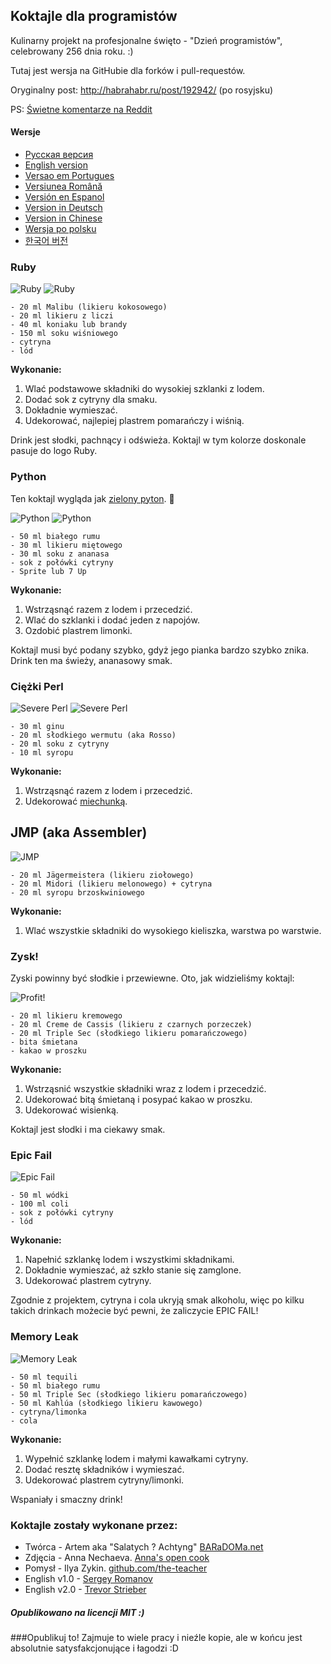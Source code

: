 ## Koktajle dla programistów

Kulinarny projekt na profesjonalne święto - "Dzień programistów", celebrowany 256 dnia roku. :)

Tutaj jest wersja na GitHubie dla forków i pull-requestów.

Oryginalny post: http://habrahabr.ru/post/192942/ (po rosyjsku)

PS: [Świetne komentarze na Reddit](http://www.reddit.com/r/programming/comments/1m6n2g/cocktails_for_programmers/)

#### Wersje

* [Pусская версия](README.md)
* [English version](cocktails_for_programers.md)
* [Versao em Portugues](coqueteis_para_programadores.md)
* [Versiunea Română](cocktailuri_pentru_programatori.md)
* [Versión en Espanol](cócteles_para_programadores.md)
* [Version in Deutsch](cocktails_fuer_programmierer.md)
* [Version in Chinese](程序员鸡尾酒.md)
* [Wersja po polsku](koktajle_dla_programistow.md)
* [한국어 버전](프로그래머를_위한_칵테일.md)

### Ruby

<img src="http://habr.habrastorage.org/post_images/d9a/b87/91d/d9ab8791dff93a03020fc96faf408c48.jpg" alt="Ruby" title="Ruby" />

<img src="http://habr.habrastorage.org/post_images/c50/c74/b1b/c50c74b1bad7a7a785c5055eaeb6a0aa.jpg" alt="Ruby" title="Ruby" />

```
- 20 ml Malibu (likieru kokosowego)
- 20 ml likieru z liczi
- 40 ml koniaku lub brandy
- 150 ml soku wiśniowego
- cytryna
- lód
```

**Wykonanie:**

1.  Wlać podstawowe składniki do wysokiej szklanki z lodem.
2.  Dodać sok z cytryny dla smaku.
3.  Dokładnie wymieszać.
4.  Udekorować, najlepiej plastrem pomarańczy i wiśnią.

Drink jest słodki, pachnący i odświeża. Koktajl w tym kolorze doskonale pasuje do logo Ruby.

### Python

Ten koktajl wygląda jak [zielony pyton](https://www.google.ru/search?q=green+python&ie=UTF-8&tbm=isch&source=og). :snake:

<img src="http://habr.habrastorage.org/post_images/a81/043/540/a81043540b546fe94fd3f8228c1be439.jpg" alt="Python" title="Python" />

<img src="http://habr.habrastorage.org/post_images/8b2/170/619/8b21706197f93ffde4f8f1d7cb9c444b.jpg" alt="Python" title="Python" />

```
- 50 ml białego rumu
- 30 ml likieru miętowego
- 30 ml soku z ananasa
- sok z połówki cytryny
- Sprite lub 7 Up
```

**Wykonanie:**

1.  Wstrząsnąć razem z lodem i przecedzić.
2.  Wlać do szklanki i dodać jeden z napojów.
3.  Ozdobić plastrem limonki.

Koktajl musi być podany szybko, gdyż jego pianka bardzo szybko znika. Drink ten ma świeży, ananasowy smak.

### Ciężki Perl

<img src="http://habr.habrastorage.org/post_images/122/4c2/773/1224c27737964d566311aae4fae37829.jpg" alt="Severe Perl" title="Severe Perl" />

<img src="http://habr.habrastorage.org/post_images/335/a14/7a8/335a147a8eff811aa6cf6470c84181bd.jpg" alt="Severe Perl" title="Severe Perl" />

```
- 30 ml ginu
- 20 ml słodkiego wermutu (aka Rosso)
- 20 ml soku z cytryny
- 10 ml syropu
```

**Wykonanie:**

1.  Wstrząsnąć razem z lodem i przecedzić.
2.  Udekorować [miechunką](http://pl.wikipedia.org/wiki/Miechunka).

## JMP (aka Assembler)

<img src="http://habr.habrastorage.org/post_images/e40/2f5/004/e402f5004acdd7ad9f7d834fed1dc6f1.jpg" alt="JMP" title="JMP" />

```
- 20 ml Jägermeistera (likieru ziołowego)
- 20 ml Midori (likieru melonowego) + cytryna
- 20 ml syropu brzoskwiniowego
```

**Wykonanie:**

1.  Wlać wszystkie składniki do wysokiego kieliszka, warstwa po warstwie.

### Zysk!

Zyski powinny być słodkie i przewiewne. Oto, jak widzieliśmy koktajl:

<img src="http://habr.habrastorage.org/post_images/962/c3f/122/962c3f12264c8baf7c00d7f5c2322905.jpg" alt="Profit!" title="Profit!"/>

```
- 20 ml likieru kremowego
- 20 ml Creme de Cassis (likieru z czarnych porzeczek)
- 20 ml Triple Sec (słodkiego likieru pomarańczowego)
- bita śmietana
- kakao w proszku
```

**Wykonanie:**

1.  Wstrząsnić wszystkie składniki wraz z lodem i przecedzić.
2.  Udekorować bitą śmietaną i posypać kakao w proszku.
3.  Udekorować wisienką.

Koktajl jest słodki i ma ciekawy smak.

### Epic Fail

<img src="http://habr.habrastorage.org/post_images/56f/3dc/235/56f3dc2353b0f845a3e8c29512f68dd7.jpg" alt="Epic Fail" title="Epic Fail" />

```
- 50 ml wódki
- 100 ml coli
- sok z połówki cytryny
- lód
```

**Wykonanie:**

1.  Napełnić szklankę lodem i wszystkimi składnikami.
2.  Dokładnie wymieszać, aż szkło stanie się zamglone.
3.  Udekorować plastrem cytryny.

Zgodnie z projektem, cytryna i cola ukryją smak alkoholu, więc po kilku takich drinkach możecie być pewni, że zaliczycie EPIC FAIL!

### Memory Leak

<img src="http://habr.habrastorage.org/post_images/6e8/159/0bf/6e81590bfa8295c4129415063b9ffde7.jpg" alt="Memory Leak" title="Memory Leak" />

```
- 50 ml tequili
- 50 ml białego rumu
- 50 ml Triple Sec (słodkiego likieru pomarańczowego)
- 50 ml Kahlúa (słodkiego likieru kawowego)
- cytryna/limonka
- cola
```

**Wykonanie:**

1.  Wypełnić szklankę lodem i małymi kawałkami cytryny.
2.  Dodać resztę składników i wymieszać.
3.  Udekorować plastrem cytryny/limonki.

Wspaniały i smaczny drink!

### Koktajle zostały wykonane przez:

* Twórca - Artem aka "Salatych ? Achtyng" [BARaDOMa.net](http://vk.com/baradomanet)
* Zdjęcia - Anna Nechaeva. [Anna's open cook](http://open-cook.ru)
* Pomysł - Ilya Zykin. [github.com/the-teacher](https://github.com/the-teacher)
* English v1.0 - [Sergey Romanov](https://github.com/srg-rmnv)
* English v2.0 - [Trevor Strieber](https://github.com/TrevorS)

##### Opublikowano na licencji MIT :)





###Opublikuj to! Zajmuje to wiele pracy i nieźle kopie, ale w końcu jest absolutnie satysfakcjonujące i łagodzi :D
